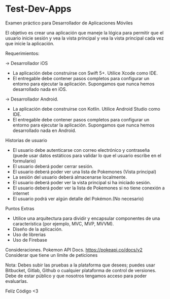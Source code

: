 # Test-Dev-Apps
Examen práctico para Desarrollador de Aplicaciones Móviles

El objetivo es crear una aplicación que maneje la lógica para permitir que el usuario inicie sesión y vea la vista principal y vea la vista principal cada vez que inicie la aplicación.

Requerimientos:

-> Desarrollador iOS 
* La aplicación debe construirse con Swift 5+. Utilice Xcode como IDE. 
* El entregable debe contener pasos completos para configurar un entorno para ejecutar la aplicación. Supongamos que nunca hemos desarrollado nada en iOS.

-> Desarrollador Android.
* La aplicación debe construirse con Kotlin. Utilice Android Studio como IDE. 
* El entregable debe contener pasos completos para configurar un entorno para ejecutar la aplicación. Supongamos que nunca hemos desarrollado nada en Android.

Historias de usuario

* El usuario debe autenticarse con correo electrónico y contraseña (puede usar datos estáticos para validar lo que el usuario escribe en el formulario)
* El usuario deberá poder cerrar sesión.
* El usuario deberá poder ver una lista de Pokemones (Vista principal)
* La sesión del usuario deberá almacenarse localmente.
* El usuario deberá poder ver la vista principal si ha iniciado sesión.
* El usuario deberá poder ver la lista de Pokemones si no tiene conexión a internet
* El usuario podrá ver algún detalle del Pokémon.(No necesario)

Puntos Extras
* Utilice una arquitectura para dividir y encapsular componentes de una característica (por ejemplo, MVC, MVP, MVVM).
* Diseño de la aplicación.
* Uso de librerias
* Uso de Firebase

Consideraciones.
Pokemon API Docs. 
https://pokeapi.co/docs/v2
Considerar que tiene un límite de peticiones


Nota: Debes subir las pruebas a la plataforma que desees; puedes usar Bitbucket, Gitlab, Github o cualquier plataforma de control de versiones. Debe de estar público y que nosotros tengamos acceso para poder evaluarlas.

Felíz Código <3

